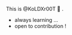 This is @KoLDXr00T 👋 .

- always learning ...
- open to contribution !

<!---
KoLDXr00T/KoLDXr00T is a ✨ special ✨ repository because its `README.md` (this file) appears on your GitHub profile.
You can click the Preview link to take a look at your changes.
--->
